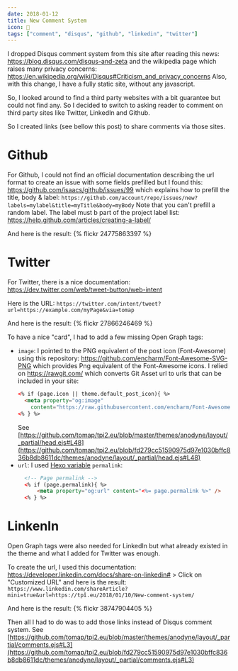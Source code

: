 ```yaml
---
date: 2018-01-12
title: New Comment System
icon: 💬
tags: ["comment", "disqus", "github", "linkedin", "twitter"]
---
```


I dropped Disqus comment system from this site after reading this news: https://blog.disqus.com/disqus-and-zeta and the wikipedia page which raises many privacy concerns: https://en.wikipedia.org/wiki/Disqus#Criticism_and_privacy_concerns
Also, with this change, I have a fully static site, without any javascript.

So, I looked around to find a third party websites with a bit guarantee but could not find any.
So I decided to switch to asking reader to comment on third party sites like Twitter, LinkedIn and Github.

So I created links (see bellow this post) to share comments via those sites.

# Github

For Github, I could not find an official documentation describing the url format to create an issue with some fields prefilled but I found this: https://github.com/isaacs/github/issues/99 which explains how to prefill the title, body & label:
``https://github.com/account/repo/issues/new?labels=mylabel&title=myTitle&body=myBody``
Note that you can't prefill a random label. The label must b part of the project label list: https://help.github.com/articles/creating-a-label/

And here is the result:
{% flickr 24775863397 %}

# Twitter

For Twitter, there is a nice documentation: https://dev.twitter.com/web/tweet-button/web-intent

Here is the URL: ``https://twitter.com/intent/tweet?url=https://example.com/myPage&via=tomap`` 

And here is the result: 
{% flickr 27866246469 %}

To have a nice "card", I had to add a few missing Open Graph tags:
- `image`: I pointed to the PNG equivalent of the post icon (Font-Awesome) using this repository: https://github.com/encharm/Font-Awesome-SVG-PNG which provides Png equivalent of the Font-Awesome icons.
I relied on https://rawgit.com/ which converts Git Asset url to urls that can be included in your site: 
  ```html
  <% if (page.icon || theme.default_post_icon){ %>
    <meta property="og:image" 
      content="https://raw.githubusercontent.com/encharm/Font-Awesome-SVG-PNG/30dda99e/black/png/256/<%= (page.icon || theme.default_post_icon).substr(3) %>.png" />
  <% } %>
  ```
  See [https://github.com/tomap/tpi2.eu/blob/master/themes/anodyne/layout/_partial/head.ejs#L48](https://github.com/tomap/tpi2.eu/blob/fd279cc51590975d97e1030bffc836b8db8611dc/themes/anodyne/layout/_partial/head.ejs#L48)
- `url`: I used [Hexo variable](https://hexo.io/docs/variables.html#Page-Variables) `permalink`:
  ```html
    <!-- Page permalink -->
    <% if (page.permalink){ %>
        <meta property="og:url" content="<%= page.permalink %>" />
    <% } %>
  ```

# LinkenIn

Open Graph tags were also needed for LinkedIn but what already existed in the theme and what I added for Twitter was enough.

To create the url, I used this documentation: https://developer.linkedin.com/docs/share-on-linkedin# > Click on "Customized URL" and here is the result: ``https://www.linkedin.com/shareArticle?mini=true&url=https://tpî.eu/2018/01/10/New-comment-system/`` 

And here is the result:
{% flickr 38747904405 %}

Then all I had to do was to add those links instead of Disqus comment system. See [https://github.com/tomap/tpi2.eu/blob/master/themes/anodyne/layout/_partial/comments.ejs#L3](https://github.com/tomap/tpi2.eu/blob/fd279cc51590975d97e1030bffc836b8db8611dc/themes/anodyne/layout/_partial/comments.ejs#L3)
